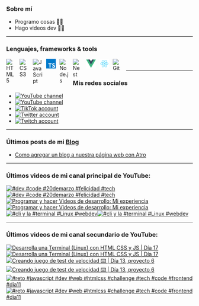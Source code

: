 ### Sobre mí
- Programo cosas 🧑‍💻
- Hago videos dev 🧑‍🏫

---
### Lenguajes, frameworks & tools

<img align="left" alt="HTML5" width="26px" src="https://cdn.jsdelivr.net/gh/devicons/devicon/icons/html5/html5-original.svg" style="padding-right:10px;" />
<img align="left" alt="CSS3" width="26px" src="https://cdn.jsdelivr.net/gh/devicons/devicon/icons/css3/css3-original.svg" style="padding-right:10px;" />
<img align="left" alt="JavaScript" width="26px" src="https://cdn.jsdelivr.net/gh/devicons/devicon/icons/javascript/javascript-original.svg" style="padding-right:10px;" />
<img align="left" alt="Typescript" width="26px" src="https://raw.githubusercontent.com/github/explore/80688e429a7d4ef2fca1e82350fe8e3517d3494d/topics/typescript/typescript.png" style="padding-right:10px;" />
<img align="left" alt="Node.js" width="26px" src="https://cdn.jsdelivr.net/gh/devicons/devicon/icons/nodejs/nodejs-original.svg" style="padding-right:10px;" />
<img align="left" alt="Nest" width="26px" src="https://avatars.githubusercontent.com/u/28507035?s=48&v=4" style="padding-right:10px;" />
<img align="left" alt="Vue" width="26px" src="https://raw.githubusercontent.com/github/explore/80688e429a7d4ef2fca1e82350fe8e3517d3494d/topics/vue/vue.png" style="padding-right:10px;" />
<img align="left" alt="React" width="26px" src="https://raw.githubusercontent.com/github/explore/80688e429a7d4ef2fca1e82350fe8e3517d3494d/topics/react/react.png" style="padding-right:10px;" />
<img align="left" alt="Git" width="26px" src="https://cdn.jsdelivr.net/gh/devicons/devicon/icons/git/git-original.svg" style="padding-right:10px;" />

<br>

---
### Mis redes sociales
 - [![YouTube channel](https://img.shields.io/youtube/channel/subscribers/UCRC7LM5vAZMxS8LSo0PKZng?style=social)](https://www.youtube.com/channel/UCRC7LM5vAZMxS8LSo0PKZng)
 - [![YouTube channel](https://img.shields.io/youtube/channel/subscribers/UCKMWXwHYoy920OFEN_BM5VQ?style=social)](https://www.youtube.com/@doneberdev)
 - [![TikTok account](https://img.shields.io/endpoint?logo=TikTok&style=social&url=https%3A%2F%2Fdoneber.dev%2Ftiktok-counter%2F)](https://www.tiktok.com/@doneberdev)
 - [![Twitter account](https://img.shields.io/twitter/follow/doneberdev?label=Followers&style=social)](https://twitter.com/doneberdev)
 - [![Twitch account](https://img.shields.io/twitch/status/doneberdev?style=social)](https://twitch.tv/doneberdev)
 
---
### Últimos posts de mi [Blog](https://doneber.dev/blog)

<!-- BLOG-POST-LIST:START -->
- [Como agregar un blog a nuestra página web con Atro](https://doneber.dev/blog/first-post/)
<!-- BLOG-POST-LIST:END -->
 
---
### Últimos videos de mi canal principal de YouTube:

<!-- BEGIN YOUTUBE-CARDS-FIRST -->
[![#dev #code #20demarzo #felicidad #tech](https://ytcards.demolab.com/?id=dN7uesqZAFo&title=%23dev+%23code+%2320demarzo+%23felicidad+%23tech&lang=en&timestamp=1710960162&background_color=%230f0f0f&title_color=%23ffffff&stats_color=%23dedede&max_title_lines=1&width=250&border_radius=5&duration=27 "#dev #code #20demarzo #felicidad #tech")](https://www.youtube.com/watch?v=dN7uesqZAFo#gh-dark-mode-only)[![#dev #code #20demarzo #felicidad #tech](https://ytcards.demolab.com/?id=dN7uesqZAFo&title=%23dev+%23code+%2320demarzo+%23felicidad+%23tech&lang=en&timestamp=1710960162&background_color=%230d1117&title_color=%23ffffff&stats_color=%23dedede&max_title_lines=1&width=250&border_radius=5&duration=27 "#dev #code #20demarzo #felicidad #tech")](https://www.youtube.com/watch?v=dN7uesqZAFo#gh-light-mode-only)
[![Programar y hacer Videos de desarrollo: Mi experiencia](https://ytcards.demolab.com/?id=ZS8YIceH68I&title=Programar+y+hacer+Videos+de+desarrollo%3A+Mi+experiencia&lang=en&timestamp=1707165785&background_color=%230f0f0f&title_color=%23ffffff&stats_color=%23dedede&max_title_lines=1&width=250&border_radius=5&duration=604 "Programar y hacer Videos de desarrollo: Mi experiencia")](https://www.youtube.com/watch?v=ZS8YIceH68I#gh-dark-mode-only)[![Programar y hacer Videos de desarrollo: Mi experiencia](https://ytcards.demolab.com/?id=ZS8YIceH68I&title=Programar+y+hacer+Videos+de+desarrollo%3A+Mi+experiencia&lang=en&timestamp=1707165785&background_color=%230d1117&title_color=%23ffffff&stats_color=%23dedede&max_title_lines=1&width=250&border_radius=5&duration=604 "Programar y hacer Videos de desarrollo: Mi experiencia")](https://www.youtube.com/watch?v=ZS8YIceH68I#gh-light-mode-only)
[![#cli y la #terminal #Linux #webdev](https://ytcards.demolab.com/?id=bCUtGyGSQ8c&title=%23cli+y+la+%23terminal+%23Linux+%23webdev&lang=en&timestamp=1705118475&background_color=%230f0f0f&title_color=%23ffffff&stats_color=%23dedede&max_title_lines=1&width=250&border_radius=5&duration=54 "#cli y la #terminal #Linux #webdev")](https://www.youtube.com/watch?v=bCUtGyGSQ8c#gh-dark-mode-only)[![#cli y la #terminal #Linux #webdev](https://ytcards.demolab.com/?id=bCUtGyGSQ8c&title=%23cli+y+la+%23terminal+%23Linux+%23webdev&lang=en&timestamp=1705118475&background_color=%230d1117&title_color=%23ffffff&stats_color=%23dedede&max_title_lines=1&width=250&border_radius=5&duration=54 "#cli y la #terminal #Linux #webdev")](https://www.youtube.com/watch?v=bCUtGyGSQ8c#gh-light-mode-only)
<!-- END YOUTUBE-CARDS-FIRST -->

---
### Últimos videos de mi canal secundario de YouTube:

<!-- BEGIN YOUTUBE-CARDS-SECOND -->
[![Desarrolla una Terminal (Linux) con HTML CSS  y JS | Día 17](https://ytcards.demolab.com/?id=k2XZPWHVmwA&title=Desarrolla+una+Terminal+%28Linux%29+con+HTML+CSS++y+JS+%7C+D%C3%ADa+17&lang=en&timestamp=1713798917&background_color=%230f0f0f&title_color=%23ffffff&stats_color=%23dedede&max_title_lines=1&width=250&border_radius=5&duration=6532 "Desarrolla una Terminal (Linux) con HTML CSS  y JS | Día 17")](https://www.youtube.com/watch?v=k2XZPWHVmwA#gh-dark-mode-only)[![Desarrolla una Terminal (Linux) con HTML CSS  y JS | Día 17](https://ytcards.demolab.com/?id=k2XZPWHVmwA&title=Desarrolla+una+Terminal+%28Linux%29+con+HTML+CSS++y+JS+%7C+D%C3%ADa+17&lang=en&timestamp=1713798917&background_color=%230d1117&title_color=%23ffffff&stats_color=%23dedede&max_title_lines=1&width=250&border_radius=5&duration=6532 "Desarrolla una Terminal (Linux) con HTML CSS  y JS | Día 17")](https://www.youtube.com/watch?v=k2XZPWHVmwA#gh-light-mode-only)
[![Creando juego de test de velocidad ⌨️ | Día 13, proyecto 6](https://ytcards.demolab.com/?id=EcMOSGWcKjU&title=Creando+juego+de+test+de+velocidad+%E2%8C%A8%EF%B8%8F+%7C+D%C3%ADa+13%2C+proyecto+6&lang=en&timestamp=1713320342&background_color=%230f0f0f&title_color=%23ffffff&stats_color=%23dedede&max_title_lines=1&width=250&border_radius=5&duration=7519 "Creando juego de test de velocidad ⌨️ | Día 13, proyecto 6")](https://www.youtube.com/watch?v=EcMOSGWcKjU#gh-dark-mode-only)[![Creando juego de test de velocidad ⌨️ | Día 13, proyecto 6](https://ytcards.demolab.com/?id=EcMOSGWcKjU&title=Creando+juego+de+test+de+velocidad+%E2%8C%A8%EF%B8%8F+%7C+D%C3%ADa+13%2C+proyecto+6&lang=en&timestamp=1713320342&background_color=%230d1117&title_color=%23ffffff&stats_color=%23dedede&max_title_lines=1&width=250&border_radius=5&duration=7519 "Creando juego de test de velocidad ⌨️ | Día 13, proyecto 6")](https://www.youtube.com/watch?v=EcMOSGWcKjU#gh-light-mode-only)
[![#reto #javascript #dev #web #htmlcss #challenge #tech #code #frontend #dia11](https://ytcards.demolab.com/?id=QEgB_6rZhXY&title=%23reto+%23javascript+%23dev+%23web+%23htmlcss+%23challenge+%23tech+%23code+%23frontend+%23dia11&lang=en&timestamp=1712896153&background_color=%230f0f0f&title_color=%23ffffff&stats_color=%23dedede&max_title_lines=1&width=250&border_radius=5&duration=43 "#reto #javascript #dev #web #htmlcss #challenge #tech #code #frontend #dia11")](https://www.youtube.com/watch?v=QEgB_6rZhXY#gh-dark-mode-only)[![#reto #javascript #dev #web #htmlcss #challenge #tech #code #frontend #dia11](https://ytcards.demolab.com/?id=QEgB_6rZhXY&title=%23reto+%23javascript+%23dev+%23web+%23htmlcss+%23challenge+%23tech+%23code+%23frontend+%23dia11&lang=en&timestamp=1712896153&background_color=%230d1117&title_color=%23ffffff&stats_color=%23dedede&max_title_lines=1&width=250&border_radius=5&duration=43 "#reto #javascript #dev #web #htmlcss #challenge #tech #code #frontend #dia11")](https://www.youtube.com/watch?v=QEgB_6rZhXY#gh-light-mode-only)
<!-- END YOUTUBE-CARDS-SECOND -->